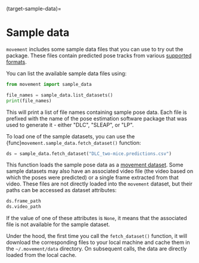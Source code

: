 (target-sample-data)=
# Sample data

`movement` includes some sample data files that you can use to
try out the package. These files contain predicted pose tracks from
various [supported formats](target-supported-formats).

You can list the available sample data files using:

```python
from movement import sample_data

file_names = sample_data.list_datasets()
print(file_names)
```

This will print a list of file names containing sample pose data.
Each file is prefixed with the name of the pose estimation software package
that was used to generate it - either "DLC", "SLEAP", or "LP".

To load one of the sample datasets, you can use the
{func}`movement.sample_data.fetch_dataset()` function:

```python
ds = sample_data.fetch_dataset("DLC_two-mice.predictions.csv")
```
This function loads the sample pose data as a
[movement dataset](target-dataset). Some sample datasets may also have an
associated video file (the video based on which the poses were predicted)
or a single frame extracted from that video. These files are not directly
loaded into the `movement` dataset, but their paths can be accessed as dataset attributes:

```python
ds.frame_path
ds.video_path
```
If the value of one of these attributes is `None`, it means that the
associated file is not available for the sample dataset.

Under the hood, the first time you call the `fetch_dataset()` function,
it will download the corresponding files to your local machine and cache them
in the `~/.movement/data` directory. On subsequent calls, the data are directly
loaded from the local cache.
